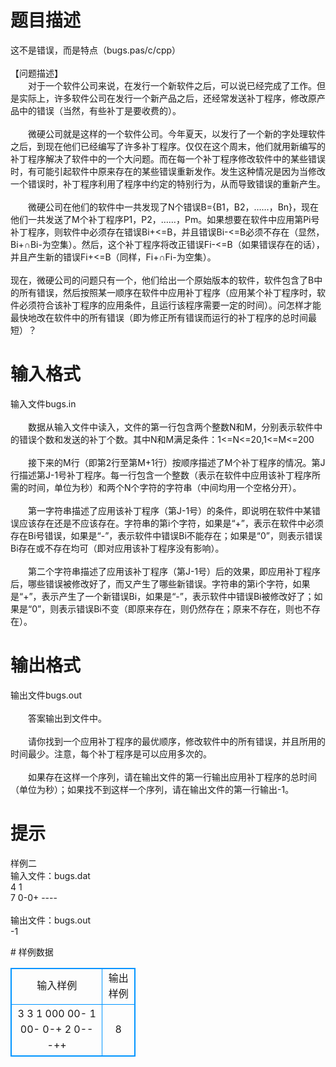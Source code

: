 # 

 
 # 题目描述 
<p>
这不是错误，而是特点（bugs.pas/c/cpp） <br><br>【问题描述】<br>　　对于一个软件公司来说，在发行一个新软件之后，可以说已经完成了工作。但是实际上，许多软件公司在发行一个新产品之后，还经常发送补丁程序，修改原产品中的错误（当然，有些补丁是要收费的）。<br><br>　　微硬公司就是这样的一个软件公司。今年夏天，以发行了一个新的字处理软件之后，到现在他们已经编写了许多补丁程序。仅仅在这个周末，他们就用新编写的补丁程序解决了软件中的一个大问题。而在每一个补丁程序修改软件中的某些错误时，有可能引起软件中原来存在的某些错误重新发作。发生这种情况是因为当修改一个错误时，补丁程序利用了程序中约定的特别行为，从而导致错误的重新产生。<br><br>　　微硬公司在他们的软件中一共发现了N个错误B={B1，B2，……，Bn}，现在他们一共发送了M个补丁程序P1，P2，……，Pm。如果想要在软件中应用第Pi号补丁程序，则软件中必须存在错误Bi+<=B，并且错误Bi-<=B必须不存在（显然，Bi+∩Bi-为空集）。然后，这个补丁程序将改正错误Fi-<=B（如果错误存在的话），并且产生新的错误Fi+<=B（同样，Fi+∩Fi-为空集）。<br><br>    现在，微硬公司的问题只有一个，他们给出一个原始版本的软件，软件包含了B中的所有错误，然后按照某一顺序在软件中应用补丁程序（应用某个补丁程序时，软件必须符合该补丁程序的应用条件，且运行该程序需要一定的时间）。问怎样才能最快地改在软件中的所有错误（即为修正所有错误而运行的补丁程序的总时间最短）？<br></p> 

 
 # 输入格式 
<p>
输入文件bugs.in<br><br>　　数据从输入文件中读入，文件的第一行包含两个整数N和M，分别表示软件中的错误个数和发送的补丁个数。其中N和M满足条件：1<=N<=20,1<=M<=200<br><br>　　接下来的M行（即第2行至第M+1行）按顺序描述了M个补丁程序的情况。第J行描述第J-1号补丁程序。每一行包含一个整数（表示在软件中应用该补丁程序所需的时间，单位为秒）和两个N个字符的字符串（中间均用一个空格分开）。<br><br>　　第一字符串描述了应用该补丁程序（第J-1号）的条件，即说明在软件中某错误应该存在还是不应该存在。字符串的第i个字符，如果是“+”，表示在软件中必须存在Bi号错误，如果是“-”，表示软件中错误Bi不能存在；如果是“0”，则表示错误Bi存在或不存在均可（即对应用该补丁程序没有影响）。<br><br>　　第二个字符串描述了应用该补丁程序（第J-1号）后的效果，即应用补丁程序后，哪些错误被修改好了，而又产生了哪些新错误。字符串的第i个字符，如果是“+”，表示产生了一个新错误Bi，如果是“-”，表示软件中错误Bi被修改好了；如果是“0”，则表示错误Bi不变（即原来存在，则仍然存在；原来不存在，则也不存在）。<br></p> 

 
 # 输出格式 
<p>
输出文件bugs.out<br><br>　　答案输出到文件中。<br><br>　　请你找到一个应用补丁程序的最优顺序，修改软件中的所有错误，并且所用的时间最少。注意，每个补丁程序是可以应用多次的。<br><br>　　如果存在这样一个序列，请在输出文件的第一行输出应用补丁程序的总时间（单位为秒）；如果找不到这样一个序列，请在输出文件的第一行输出-1。<br></p> 

 
 # 提示 
<p>
样例二<br>输入文件：bugs.dat<br>4 1<br>7 0-0+  ----<br><br>输出文件：bugs.out<br>-1<br></p> 
# 样例数据
<style>
        table,table tr th, table tr td { border:1px solid #0094ff; }
        table { width: 200px; min-height: 25px; line-height: 25px; text-align: center; border-collapse: collapse;}   
    </style>
<table>
	<tr>
		<td>输入样例</td>
		<td>输出样例</td>
	</tr>
<tr><td>3 3
1 000  00-
1 00-  0-+
2 0--  -++
</td><td>8</td></tr></table>
